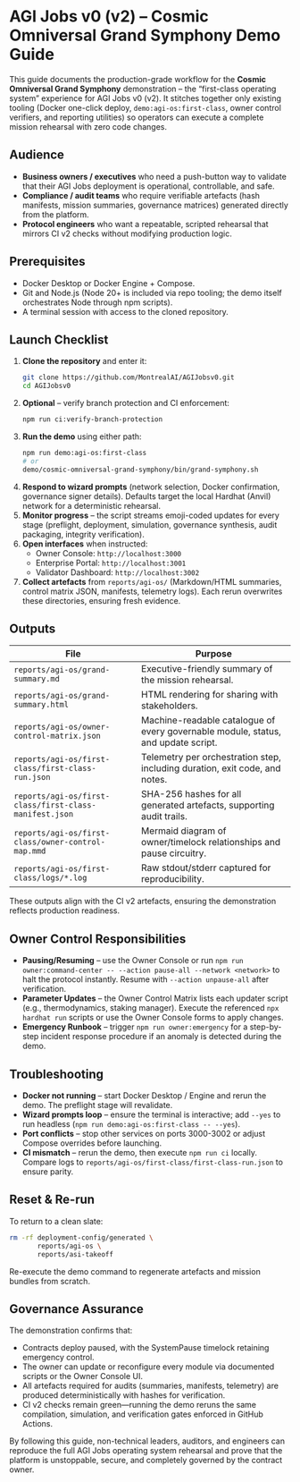 # AGI Jobs v0 (v2) – Cosmic Omniversal Grand Symphony Demo Guide

This guide documents the production-grade workflow for the **Cosmic Omniversal Grand Symphony** demonstration – the “first-class operating system” experience for AGI Jobs v0 (v2). It stitches together only existing tooling (Docker one-click deploy, `demo:agi-os:first-class`, owner control verifiers, and reporting utilities) so operators can execute a complete mission rehearsal with zero code changes.

## Audience

- **Business owners / executives** who need a push-button way to validate that their AGI Jobs deployment is operational, controllable, and safe.
- **Compliance / audit teams** who require verifiable artefacts (hash manifests, mission summaries, governance matrices) generated directly from the platform.
- **Protocol engineers** who want a repeatable, scripted rehearsal that mirrors CI v2 checks without modifying production logic.

## Prerequisites

- Docker Desktop or Docker Engine + Compose.
- Git and Node.js (Node 20+ is included via repo tooling; the demo itself orchestrates Node through npm scripts).
- A terminal session with access to the cloned repository.

## Launch Checklist

1. **Clone the repository** and enter it:
   ```bash
   git clone https://github.com/MontrealAI/AGIJobsv0.git
   cd AGIJobsv0
   ```
2. **Optional** – verify branch protection and CI enforcement:
   ```bash
   npm run ci:verify-branch-protection
   ```
3. **Run the demo** using either path:
   ```bash
   npm run demo:agi-os:first-class
   # or
   demo/cosmic-omniversal-grand-symphony/bin/grand-symphony.sh
   ```
4. **Respond to wizard prompts** (network selection, Docker confirmation, governance signer details). Defaults target the local Hardhat (Anvil) network for a deterministic rehearsal.
5. **Monitor progress** – the script streams emoji-coded updates for every stage (preflight, deployment, simulation, governance synthesis, audit packaging, integrity verification).
6. **Open interfaces** when instructed:
   - Owner Console: `http://localhost:3000`
   - Enterprise Portal: `http://localhost:3001`
   - Validator Dashboard: `http://localhost:3002`
7. **Collect artefacts** from `reports/agi-os/` (Markdown/HTML summaries, control matrix JSON, manifests, telemetry logs). Each rerun overwrites these directories, ensuring fresh evidence.

## Outputs

| File | Purpose |
| --- | --- |
| `reports/agi-os/grand-summary.md` | Executive-friendly summary of the mission rehearsal. |
| `reports/agi-os/grand-summary.html` | HTML rendering for sharing with stakeholders. |
| `reports/agi-os/owner-control-matrix.json` | Machine-readable catalogue of every governable module, status, and update script. |
| `reports/agi-os/first-class/first-class-run.json` | Telemetry per orchestration step, including duration, exit code, and notes. |
| `reports/agi-os/first-class/first-class-manifest.json` | SHA-256 hashes for all generated artefacts, supporting audit trails. |
| `reports/agi-os/first-class/owner-control-map.mmd` | Mermaid diagram of owner/timelock relationships and pause circuitry. |
| `reports/agi-os/first-class/logs/*.log` | Raw stdout/stderr captured for reproducibility. |

These outputs align with the CI v2 artefacts, ensuring the demonstration reflects production readiness.

## Owner Control Responsibilities

- **Pausing/Resuming** – use the Owner Console or run `npm run owner:command-center -- --action pause-all --network <network>` to halt the protocol instantly. Resume with `--action unpause-all` after verification.
- **Parameter Updates** – the Owner Control Matrix lists each updater script (e.g., thermodynamics, staking manager). Execute the referenced `npx hardhat run` scripts or use the Owner Console forms to apply changes.
- **Emergency Runbook** – trigger `npm run owner:emergency` for a step-by-step incident response procedure if an anomaly is detected during the demo.

## Troubleshooting

- **Docker not running** – start Docker Desktop / Engine and rerun the demo. The preflight stage will revalidate.
- **Wizard prompts loop** – ensure the terminal is interactive; add `--yes` to run headless (`npm run demo:agi-os:first-class -- --yes`).
- **Port conflicts** – stop other services on ports 3000-3002 or adjust Compose overrides before launching.
- **CI mismatch** – rerun the demo, then execute `npm run ci` locally. Compare logs to `reports/agi-os/first-class/first-class-run.json` to ensure parity.

## Reset & Re-run

To return to a clean slate:
```bash
rm -rf deployment-config/generated \
       reports/agi-os \
       reports/asi-takeoff
```
Re-execute the demo command to regenerate artefacts and mission bundles from scratch.

## Governance Assurance

The demonstration confirms that:

- Contracts deploy paused, with the SystemPause timelock retaining emergency control.
- The owner can update or reconfigure every module via documented scripts or the Owner Console UI.
- All artefacts required for audits (summaries, manifests, telemetry) are produced deterministically with hashes for verification.
- CI v2 checks remain green—running the demo reruns the same compilation, simulation, and verification gates enforced in GitHub Actions.

By following this guide, non-technical leaders, auditors, and engineers can reproduce the full AGI Jobs operating system rehearsal and prove that the platform is unstoppable, secure, and completely governed by the contract owner.
